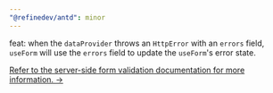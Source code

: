 ```yaml
---
"@refinedev/antd": minor
---
```


feat: when the `dataProvider` throws an `HttpError` with an `errors` field, `useForm` will use the `errors` field to update the `useForm`'s error state.

[Refer to the server-side form validation documentation for more information. →](https://refine.dev/docs/advanced-tutorials/forms/server-side-form-validation/)
